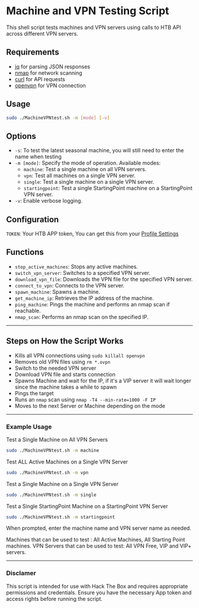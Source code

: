 # Machine and VPN Testing Script

This shell script tests machines and VPN servers using calls to HTB API across different VPN servers.

## Requirements

- [jq](https://stedolan.github.io/jq/) for parsing JSON responses
- [nmap](https://nmap.org/) for network scanning
- [curl](https://curl.se/) for API requests
- [openvpn](https://openvpn.net/) for VPN connection

## Usage

```bash
sudo ./MachineVPNtest.sh -m [mode] [-v]
```

## Options
- `-s`: To test the latest seasonal machine, you will still need to enter the name when testing
- `-m [mode]`: Specify the mode of operation. Available modes:
    - `machine`: Test a single machine on all VPN servers.
    - `vpn`: Test all machines on a single VPN server.
    - `single`: Test a single machine on a single VPN server.
    - `startingpoint`: Test a single StartingPoint machine on a StartingPoint VPN server.
- `-v`: Enable verbose logging.


## Configuration
`TOKEN`: Your HTB APP token, You can get this from your [Profile Settings](https://app.hackthebox.com/profile/settings)
## Functions

- `stop_active_machines`: Stops any active machines.
- `switch_vpn_server`: Switches to a specified VPN server.
- `download_vpn_file`: Downloads the VPN file for the specified VPN server.
- `connect_to_vpn`: Connects to the VPN server.
- `spawn_machine`: Spawns a machine.
- `get_machine_ip`: Retrieves the IP address of the machine.
- `ping_machine`: Pings the machine and performs an nmap scan if reachable.
- `nmap_scan`: Performs an nmap scan on the specified IP.
---
## Steps on How the Script Works
- Kills all VPN connections using `sudo killall openvpn` 
- Removes old VPN files using `rm *.ovpn` 
- Switch to the needed VPN server 
- Download VPN file and starts connection 
- Spawns Machine and wait for the IP, if it's a VIP server it will wait longer since the machine takes a while to spawn 
- Pings the target 
- Runs an `nmap` scan using `nmap -T4 --min-rate=1000 -F IP`
- Moves to the next Server or Machine depending on the mode

---
### Example Usage
Test a Single Machine on All VPN Servers
```bash
sudo ./MachineVPNtest.sh -m machine 
```
Test ALL Active Machines on a Single VPN Server
```bash
sudo ./MachineVPNtest.sh -m vpn 
```
Test a Single Machine on a Single VPN Server
```bash
sudo ./MachineVPNtest.sh -m single 
```
Test a Single StartingPoint Machine on a StartingPoint VPN Server
```bash
sudo ./MachineVPNtest.sh -m startingpoint 
```
When prompted, enter the machine name and VPN server name as needed.

Machines that can be used to test : All Active Machines, All Starting Point machines. 
VPN Servers that can be used to test: All VPN Free, VIP and VIP+ servers.

----
### Disclamer
This script is intended for use with Hack The Box and requires appropriate permissions and credentials. Ensure you have the necessary App token and access rights before running the script.
